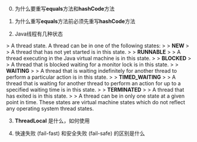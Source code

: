 0. 为什么要重写**equals**方法和**hashCode**方法


1. 为什么重写**equals**方法前必须先重写**hashCode**方法


2. Java线程有几种状态

\> A thread state. A thread can be in one of the following states:
\> 
\> **NEW**
\> 
\> A thread that has not yet started is in this state.
\> 
\> **RUNNABLE**
\> 
\> A thread executing in the Java virtual machine is in this state.
\> 
\> **BLOCKED**
\> 
\> A thread that is blocked waiting for a monitor lock is in this state.
\> 
\> **WAITING**
\> 
\> A thread that is waiting indefinitely for another thread to perform a particular action is in this state.
\> 
\> **TIMED_WAITING**
\> 
\> A thread that is waiting for another thread to perform an action for up to a specified waiting time is in this state.
\> 
\> **TERMINATED**
\> 
\> A thread that has exited is in this state.
\> 
\> A thread can be in only one state at a given point in time. These states are virtual machine states which do not reflect any operating system thread states.

3. **ThreadLocal** 是什么，如何使用

4. 快速失败 (fail-fast) 和安全失败 (fail-safe) 的区别是什么

